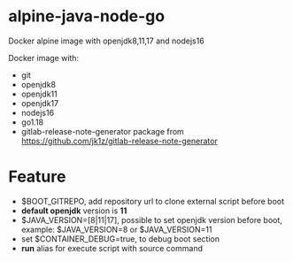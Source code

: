 # alpine-java-node-go
Docker alpine image with openjdk8,11,17 and nodejs16


Docker image with:

* git
* openjdk8
* openjdk11
* openjdk17
* nodejs16
* go1.18
* gitlab-release-note-generator package from https://github.com/jk1z/gitlab-release-note-generator


# Feature

* $BOOT_GITREPO, add repository url to clone external script before boot
* **default openjdk** version is **11**
* $JAVA_VERSION=[8|11|17], possible to set openjdk version before boot, example: $JAVA_VERSION=8 or $JAVA_VERSION=11
* set $CONTAINER_DEBUG=true, to debug boot section
* **run** alias for execute script with source command

